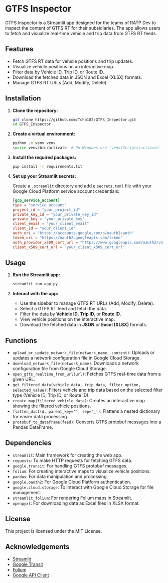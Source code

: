 # GTFS Inspector

GTFS Inspector is a Streamlit app designed for the teams of RATP Dev to inspect the content of GTFS RT for their subsidiaries. The app allows users to fetch and visualize real-time vehicle and trip data from GTFS RT feeds.

## Features

- Fetch GTFS RT data for vehicle positions and trip updates.
- Visualize vehicle positions on an interactive map.
- Filter data by Vehicle ID, Trip ID, or Route ID.
- Download the fetched data in JSON and Excel (XLSX) formats.
- Manage GTFS RT URLs (Add, Modify, Delete).

## Installation

1. **Clone the repository:**

    ```bash
    git clone https://github.com/Tcha182/GTFS_Inspector.git
    cd GTFS_Inspector
    ```

2. **Create a virtual environment:**

    ```bash
    python -m venv venv
    source venv/bin/activate  # On Windows use `venv\Scripts\activate`
    ```

3. **Install the required packages:**

    ```bash
    pip install -r requirements.txt
    ```

4. **Set up your Streamlit secrets:**

    Create a `.streamlit` directory and add a `secrets.toml` file with your Google Cloud Platform service account credentials:

    ```toml
    [gcp_service_account]
    type = "service_account"
    project_id = "your_project_id"
    private_key_id = "your_private_key_id"
    private_key = "your_private_key"
    client_email = "your_client_email"
    client_id = "your_client_id"
    auth_uri = "https://accounts.google.com/o/oauth2/auth"
    token_uri = "https://oauth2.googleapis.com/token"
    auth_provider_x509_cert_url = "https://www.googleapis.com/oauth2/v1/certs"
    client_x509_cert_url = "your_client_x509_cert_url"
    ```

## Usage

1. **Run the Streamlit app:**

    ```bash
    streamlit run app.py
    ```

2. **Interact with the app:**

    - Use the sidebar to manage GTFS RT URLs (Add, Modify, Delete).
    - Select a GTFS RT feed and fetch the data.
    - Filter the data by **Vehicle ID**, **Trip ID**, or **Route ID**.
    - View vehicle positions on the interactive map.
    - Download the fetched data in **JSON** or **Excel (XLSX)** formats.


## Functions

- `upload_or_update_network_file(network_name, content)`: Uploads or updates a network configuration file in Google Cloud Storage.
- `download_network_file(network_name)`: Downloads a network configuration file from Google Cloud Storage.
- `open_gtfs_realtime_from_url(url)`: Fetches GTFS real-time data from a given URL.
- `get_filtered_data(vehicle_data, trip_data, filter_option, selected_value)`: Filters vehicle and trip data based on the selected filter type (Vehicle ID, Trip ID, or Route ID).
- `create_map(filtered_vehicle_data)`: Creates an interactive map showing the filtered vehicle positions.
- `flatten_dict(d, parent_key='', sep='_')`: Flattens a nested dictionary for easier data processing.
- `protobuf_to_dataframe(feed)`: Converts GTFS protobuf messages into a Pandas DataFrame.


## Dependencies

- `streamlit`: Main framework for creating the web app.
- `requests`: To make HTTP requests for fetching GTFS data.
- `google.transit`: For handling GTFS protobuf messages.
- `folium`: For creating interactive maps to visualize vehicle positions.
- `pandas`: For data manipulation and processing.
- `google.oauth2`: For Google Cloud Platform authentication.
- `google.cloud.storage`: To interact with Google Cloud Storage for file management.
- `streamlit_folium`: For rendering Folium maps in Streamlit.
- `openpyxl`: For downloading data as Excel files in XLSX format.

## License

This project is licensed under the MIT License.

## Acknowledgements

- [Streamlit](https://streamlit.io)
- [Google Transit](https://developers.google.com/transit)
- [Folium](https://python-visualization.github.io/folium/)
- [Google API Client](https://github.com/googleapis/google-api-python-client)
